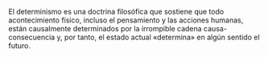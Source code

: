 El determinismo es una doctrina filosófica que sostiene que todo acontecimiento físico, incluso el pensamiento y las acciones humanas, están causalmente determinados por la irrompible cadena causa-consecuencia y, por tanto, el estado actual «determina» en algún sentido el futuro.
